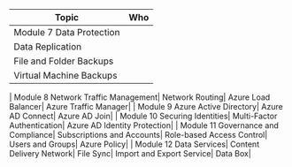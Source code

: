 Topic | Who
---|---
Module 7 Data Protection|
Data Replication|
File and Folder Backups|
Virtual Machine Backups|
 |
Module 8 Network Traffic Management|
Network Routing|
Azure Load Balancer|
Azure Traffic Manager|
 |
Module 9 Azure Active Directory|
Azure AD Connect|
Azure AD Join|
 |
Module 10 Securing Identities|
Multi-Factor Authentication|
Azure AD Identity Protection|
 |
Module 11 Governance and Compliance|
Subscriptions and Accounts|
Role-based Access Control|
Users and Groups|
Azure Policy|
 |
Module 12 Data Services|
Content Delivery Network|
File Sync|
Import and Export Service|
Data Box|
